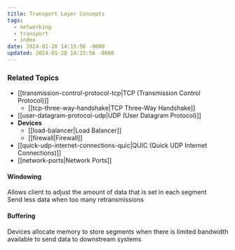 ```yaml
---
title: Transport Layer Concepts
tags:
  - networking
  - transport
  - index
date: 2024-01-28 14:15:56 -0600
updated: 2024-01-28 14:15:56 -0600
---
```


### Related Topics

* [[transmission-control-protocol-tcp|TCP (Transmission Control Protocol)]]
	* [[tcp-three-way-handshake|TCP Three-Way Handshake]]
* [[user-datagram-protocol-udp|UDP (User Datagram Protocol)]]
* **Devices**
	* [[load-balancer|Load Balancer]]
	* [[firewall|Firewall]]
* [[quick-udp-internet-connections-quic|QUIC (Quick UDP Internet Connections)]]
* [[network-ports|Network Ports]]

#### Windowing
Allows client to adjust the amount of data that is set in each segment  
Send less data when too many retransmissions

#### Buffering
Devices allocate memory to store segments when there is limited bandwidth available to send data to downstream systems   
